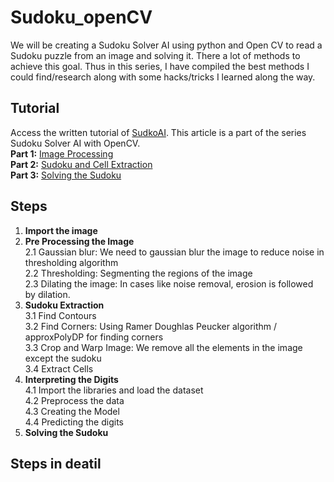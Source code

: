 # Sudoku_openCV
We will be creating a Sudoku Solver AI using python and Open CV to read a Sudoku puzzle from an image and solving it. There a lot of methods to achieve this goal. Thus in this series, I have compiled the best methods I could find/research along with some hacks/tricks I learned along the way.

## Tutorial 
Access the written tutorial of [SudkoAI](https://becominghuman.ai/image-processing-sudokuai-opencv-45380715a629). This article is a part of the series Sudoku Solver AI with OpenCV. \
**Part 1:** [Image Processing](https://becominghuman.ai/image-processing-sudokuai-opencv-45380715a629) \
**Part 2:** [Sudoku and Cell Extraction](https://medium.com/@aditijain0424/sudoku-and-cell-extraction-sudokuai-opencv-38b603066066) \
**Part 3:** [Solving the Sudoku](https://medium.com/@aditijain0424/part-3-solving-the-sudoku-ai-solver-13f64a090922)
## Steps
1. **Import the image**
2. **Pre Processing the Image** \
   2.1 Gaussian blur: We need to gaussian blur the image to reduce noise in thresholding algorithm \
   2.2 Thresholding: Segmenting the regions of the image \
   2.3 Dilating the image: In cases like noise removal, erosion is followed by dilation.
3. **Sudoku Extraction** \
3.1 Find Contours \
3.2 Find Corners: Using Ramer Doughlas Peucker algorithm / approxPolyDP for finding corners \
3.3 Crop and Warp Image: We remove all the elements in the image except the sudoku \
3.4 Extract Cells 
4. **Interpreting the Digits** \
4.1 Import the libraries and load the dataset \
4.2 Preprocess the data \
4.3 Creating the Model \
4.4 Predicting the digits
5. **Solving the Sudoku**

## Steps in deatil
###
